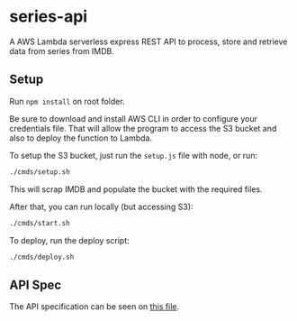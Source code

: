 # series-api

A AWS Lambda serverless express REST API to process, store and retrieve data from series from IMDB.

## Setup

Run `npm install` on root folder.

Be sure to download and install AWS CLI in order to configure your credentials file. That will allow the program to access the S3 bucket and also to deploy the function to Lambda.

To setup the S3 bucket, just run the `setup.js` file with node, or run:

```bash
./cmds/setup.sh
```

This will scrap IMDB and populate the bucket with the required files.

After that, you can run locally (but accessing S3):

```bash
./cmds/start.sh
```

To deploy, run the deploy script:

```bash
./cmds/deploy.sh
```

## API Spec

The API specification can be seen on [this file](./APIS.md).